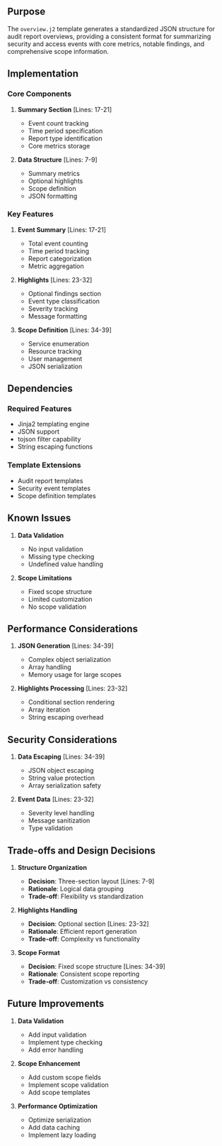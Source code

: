 ## Purpose

The `overview.j2` template generates a standardized JSON structure for audit report overviews, providing a consistent format for summarizing security and access events with core metrics, notable findings, and comprehensive scope information.

## Implementation

### Core Components

1. **Summary Section** [Lines: 17-21]

   - Event count tracking
   - Time period specification
   - Report type identification
   - Core metrics storage

2. **Data Structure** [Lines: 7-9]
   - Summary metrics
   - Optional highlights
   - Scope definition
   - JSON formatting

### Key Features

1. **Event Summary** [Lines: 17-21]

   - Total event counting
   - Time period tracking
   - Report categorization
   - Metric aggregation

2. **Highlights** [Lines: 23-32]

   - Optional findings section
   - Event type classification
   - Severity tracking
   - Message formatting

3. **Scope Definition** [Lines: 34-39]
   - Service enumeration
   - Resource tracking
   - User management
   - JSON serialization

## Dependencies

### Required Features

- Jinja2 templating engine
- JSON support
- tojson filter capability
- String escaping functions

### Template Extensions

- Audit report templates
- Security event templates
- Scope definition templates

## Known Issues

1. **Data Validation**

   - No input validation
   - Missing type checking
   - Undefined value handling

2. **Scope Limitations**
   - Fixed scope structure
   - Limited customization
   - No scope validation

## Performance Considerations

1. **JSON Generation** [Lines: 34-39]

   - Complex object serialization
   - Array handling
   - Memory usage for large scopes

2. **Highlights Processing** [Lines: 23-32]
   - Conditional section rendering
   - Array iteration
   - String escaping overhead

## Security Considerations

1. **Data Escaping** [Lines: 34-39]

   - JSON object escaping
   - String value protection
   - Array serialization safety

2. **Event Data** [Lines: 23-32]
   - Severity level handling
   - Message sanitization
   - Type validation

## Trade-offs and Design Decisions

1. **Structure Organization**

   - **Decision**: Three-section layout [Lines: 7-9]
   - **Rationale**: Logical data grouping
   - **Trade-off**: Flexibility vs standardization

2. **Highlights Handling**

   - **Decision**: Optional section [Lines: 23-32]
   - **Rationale**: Efficient report generation
   - **Trade-off**: Complexity vs functionality

3. **Scope Format**
   - **Decision**: Fixed scope structure [Lines: 34-39]
   - **Rationale**: Consistent scope reporting
   - **Trade-off**: Customization vs consistency

## Future Improvements

1. **Data Validation**

   - Add input validation
   - Implement type checking
   - Add error handling

2. **Scope Enhancement**

   - Add custom scope fields
   - Implement scope validation
   - Add scope templates

3. **Performance Optimization**
   - Optimize serialization
   - Add data caching
   - Implement lazy loading
